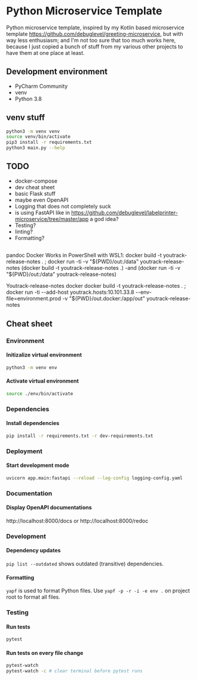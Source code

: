 # Python Microservice Template
Python microservice template, inspired by my Kotlin based microservice template https://github.com/debuglevel/greeting-microservice, but with way less enthusiasm; and I'm not too sure that too much works here, because I just copied a bunch of stuff from my various other projects to have them at one place at least. 

## Development environment
* PyCharm Community
* venv
* Python 3.8

## venv stuff
```bash
python3 -m venv venv
source venv/bin/activate
pip3 install -r requirements.txt
python3 main.py --help
```

## TODO
* docker-compose
* dev cheat sheet
* basic Flask stuff
* maybe even OpenAPI
* Logging that does not completely suck
* is using FastAPI like in https://github.com/debuglevel/labelprinter-microservice/tree/master/app a god idea?
* Testing?
* linting?
* Formatting?

##
pandoc Docker
Works in PowerShell with WSL1: docker build -t youtrack-release-notes . ; docker run -ti -v "${PWD}/out:/data" youtrack-release-notes (docker build -t youtrack-release-notes .) -and (docker run -ti -v "${PWD}/out:/data" youtrack-release-notes)

Youtrack-release-notes docker
docker build -t youtrack-release-notes . ; docker run -ti --add-host youtrack.hosts:10.101.33.8 --env-file=environment.prod -v "${PWD}/out.docker:/app/out" youtrack-release-notes

## Cheat sheet

### Environment

#### Initizalize virtual environment

```sh
python3 -m venv env
```

#### Activate virtual environment

```sh
source ./env/bin/activate
```

### Dependencies

#### Install dependencies

```sh
pip install -r requirements.txt -r dev-requirements.txt
```

### Deployment

#### Start development mode

```sh
uvicorn app.main:fastapi --reload --log-config logging-config.yaml
```

### Documentation

#### Display OpenAPI documentations

http://localhost:8000/docs or http://localhost:8000/redoc

### Development

#### Dependency updates

`pip list --outdated` shows outdated (transitive) dependencies.

#### Formatting

`yapf` is used to format Python files. Use `yapf -p -r -i -e env .` on project root to format all files.

### Testing

#### Run tests

```sh
pytest
```

#### Run tests on every file change

```sh
pytest-watch
pytest-watch -c # clear terminal before pytest runs
```